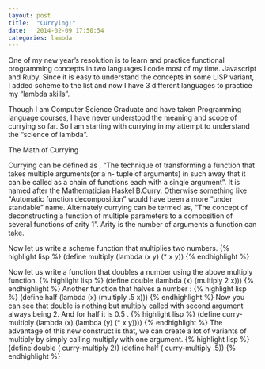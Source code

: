 ```yaml
---
layout: post
title:  "Currying!"
date:   2014-02-09 17:50:54
categories: lambda
---
```


One of my new year’s resolution is to learn and practice functional programming concepts in two languages I code most of my time. Javascript and Ruby. Since  it is easy to understand the concepts in some LISP variant, I added scheme to the list and now I have  3 different languages to practice my “lambda skills”.


Though I am Computer Science Graduate and have taken Programming language courses, I have never understood  the meaning and scope of currying so far. So I am starting with currying in my attempt to understand the “science of lambda”.


The Math of Currying

Currying can be defined as ,
“The technique of transforming a function that takes multiple arguments(or a n- tuple of arguments)  in such away that it can be called as a chain of functions each with a single argument”. It is named after the Mathematician Haskel B.Curry. Otherwise something like "Automatic function decomposition” would have been a more “under standable” name. Alternately currying can be termed as, “The concept of deconstructing a function of multiple parameters to a composition of several functions of arity 1”. Arity is the number of arguments a function can take.


Now let us write a scheme function that multiplies two numbers.
{% highlight lisp %}
(define multiply
       (lambda (x y)
        (* x y))
{% endhighlight %}


Now let us write a function that doubles a number using the above multiply function.
{% highlight lisp %}
(define double
     (lambda (x)
      (multiply 2 x)))
{% endhighlight %}
Another function that halves a number :
{% highlight lisp %}
(define half
(lambda (x)
   (multiply .5 x)))
{% endhighlight %}
Now you can see that double is nothing but multiply called with second argument always being 2. And for half it is 0.5 .
{% highlight lisp %}
(define curry-multiply
     (lambda (x)
        (lambda (y)
             (* x y))))
 {% endhighlight %}
 The advantage of this new construct is that, we can create a lot of variants of multiply by simply calling multiply with one argument.
{% highlight lisp %}
(define double ( curry-multiply 2))
(define half  ( curry-multiply .5))
{% endhighlight %}

